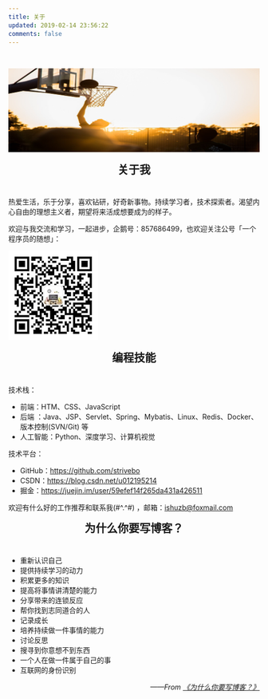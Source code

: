 ```yaml
---
title: 关于
updated: 2019-02-14 23:56:22
comments: false 
---
```


<br/>

![](./img/about-cover.jpg)

<div align="center" style="font-size:22px;font-weight: bold;margin: 0 0 40px 0;">
    <i class="fa fa-glide-g" style="font-size:22px;color:#FF8247;"></i> 关于我
</div>



热爱生活，乐于分享，喜欢钻研，好奇新事物。持续学习者，技术探索者。渴望内心自由的理想主义者，期望将来活成想要成为的样子。

欢迎与我交流和学习，一起进步，企鹅号：857686499，也欢迎关注公号「一个程序员的随想」： 

![](./img/wechat-180x180.jpg)



<div align="center" style="font-size:22px;font-weight: bold;margin: 0 0 40px 0;">
    <i class="fa fa-opencart" style="font-size:22px;color:#FF8247;"></i> 编程技能
</div>



技术栈：

- 前端：HTM、CSS、JavaScript
- 后端 ：Java、JSP、Servlet、Spring、Mybatis、Linux、Redis、Docker、版本控制(SVN/Git) 等
- 人工智能：Python、深度学习、计算机视觉

技术平台：

- GitHub：<https://github.com/strivebo>
- CSDN：<https://blog.csdn.net/u012195214>
- 掘金：<https://juejin.im/user/59efef14f265da431a426511>

欢迎有什么好的工作推荐和联系我(#^.^#) ，邮箱：<ishuzb@foxmail.com>



<div align="center" style="font-size:22px;font-weight: bold;margin: 0 0 40px 0;">
    <i class="fa fa-pied-piper" style="font-size:22px;color:#FF8247;"></i> 为什么你要写博客？
</div>


- 重新认识自己
- 提供持续学习的动力
- 积累更多的知识
- 提高将事情讲清楚的能力
- 分享带来的连锁反应
- 帮你找到志同道合的人
- 记录成长
- 培养持续做一件事情的能力
- 讨论反思
- 搜寻到你意想不到东西
- 一个人在做一件属于自己的事
- 互联网的身份识别

<p align="right"><i>——From <a href="https://zhuanlan.zhihu.com/p/19743861?columnSlug=cnfeat">《为什么你要写博客？》</a></i></p>



